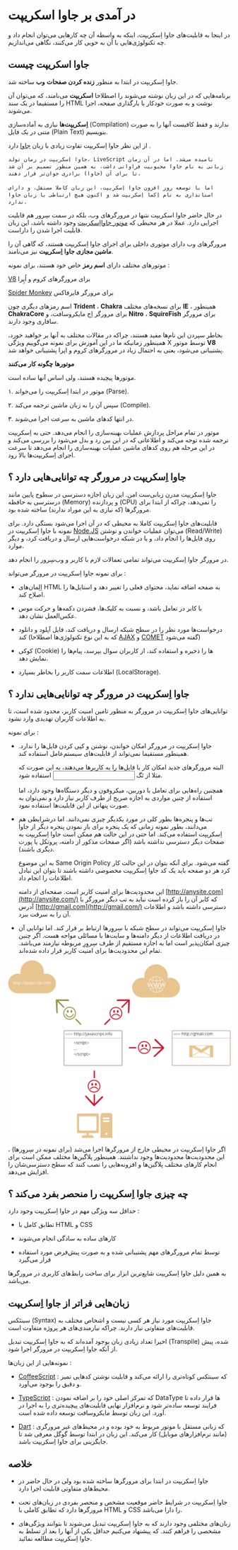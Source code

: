 # در آمدی بر جاوا اسکریپت 

  

در اینجا به قابلیت‌های جاوا اِسکریپت، اینکه به واسطه آن چه کارهایی می‌توان انجام داد و چه تکنولوژی‌هایی با آن به خوبی کار می‌کنند، نگاهی می‌اندازیم.  

  

## جاوا اسکریپت چیست  

  

جاوا اِسکریپت در ابتدا به منظور **زنده کردن صفحات** **وب** ساخته شد.  

  

برنامه‌هایی که در این زبان نوشته می‌شوند را اصطلاحا **اسکریپت** می‌نامند، که می‌توان آن را مستقیما در یک سند HTML نوشت و به صورت خودکار با بارگذاری صفحه، اجرا می‌شوند.  

  

**اِسکریپت‌ها** نیازی به آماده‌سازی (Compilation) ندارند و فقط کافیست آنها را به صورت متنی در یک فایل (Plain Text) بنویسیم.  

  

از این نظر جاوا اِسکریپت تفاوت زیادی با زبان [جاوا](https://en.wikipedia.org/wiki/Java_(programming_language)) دارد .


  

```
جاوا اِسکریپت در زمان تولد، LiveScript نامیده می‌شد. اما در آن زمان زبانی به نام جاوا محبوبیت فراوانی داشت، به همین منظور تصمیم بر آن شد تا برای آن (جاوا) برادری جوان‌تر قرار دهند.  

اما با توسعه روز افزون جاوا اِسکریپت، این زبان کاملا مستقل، و دارای استانداری به نام اِکما اِسکریپت شد و اکنون هیچ ارتباطی با زبان جاوا ندارد.  
```

  

در حال حاضر جاوا اسکریپت نتنها در مرورگرهای وب، بلکه در سمت سِرور هم قابلیت اجرایی دارد. عملا در هر محیطی که 
[موتور جاوااِسکریپت](https://en.wikipedia.org/wiki/JavaScript_engine)
 وجود داشته باشد، این زبان قابلیت اجرا شدن را داراست.  

مرورگرهای وب دارای موتوری داخلی برای اجرای جاوا اِسکریپت هستند، که گاهی آن را  **ماشین مجازی جاوا** **اِسکریپت** نیز می‌نامند.  

  

موتورهای مختلف دارای **اسم رمز** خاص خود هستند، برای نمونه :  

  

[V8](https://en.wikipedia.org/wiki/V8_(JavaScript_engine)) برای مرورگرهای کروم و اُپِرا 

  

[Spider Monkey](https://en.wikipedia.org/wiki/SpiderMonkey) برای مرورگر فایرفاکس  

اسم رمزهای دیگری چون **Trident** ، **Chakra** برای نسخه‌های مختلف **IE** ، همینطور **ChakraCore** برای مرورگر اِج مایکروسافت، و **Nitro** ، **SquireFish** برای مرورگر سافاری وجود دارند.  

  

بخاطر سپردن این نام‌ها مفید هستند، چراکه در مقالات مختلف به آنها بر خواهید خورد، همینطور زمانیکه ما در این آموزش برای نمونه می‌گوییم ویژگی X توسط موتور **V8** پشتیبانی می‌شود، یعنی به احتمال زیاد در مرورگرهای کروم و اپرا پشتیبانی خواهد شد.  

  

**موتورها** **چگونه کار** **می‌کنند** 

  

موتورها پیچیده هستند، ولی اساس آنها ساده است.  

  

  

۱. موتور در ابتدا اِسکریپت را می‌خواند (Parse).  

  

۲. سپس آن را به زبان ماشین ترجمه می‌کند (Compile).  

  

۳. در انتها کدهای ماشین به سرعت اجرا می‌شوند. 

  

موتور در تمام مراحل پردازش عملیات بهینه‌سازی را انجام می‌دهد. حتی به اِسکریپت‌ ترجمه شده توجه می‌کند و اطلاعاتی که در این بین رد و بدل می‌شود را بررسی می‌کند و در این مرحله هم روی ‌کدهای ماشین عملیات بهینه‌سازی را انجام می‌دهد تا سرعت اجرای اِسکریپت‌ها بالا رود. 

  

## جاوا اِسکریپت در مرورگر چه توانایی‌هایی دارد  ؟   

  

جاوا اِسکریپت مدرن زبانی‌ست امن. این زبان اجازه دسترسی در سطوح پایین مانند درسترسی به حافظه (Memory) و پردازنده (CPU) را نمی‌دهد، چراکه از ابتدا برای مرورگرها (که نیازی به این موراد ندارند) ساخته شده بود.  

  

قابلیت‌های جاوا اِسکریپت کاملا به محیطی که در آن اجرا می‌شود بستگی دارد. برای نمونه با جاوا اِسکریپت در [Node.JS](https://wikipedia.org/wiki/Node.js) می‌توان عملیات خواندن و نوشتن (Read/Write) روی فایل‌ها را انجام داد، و یا در شبکه درخواست‌هایی ارسال و دریافت کرد، و دیگر موارد.  

  

در مرورگر جاوا اِسکریپت می‌تواند تمامی تعمالات لازم با کاربر و وب‌سِرور را انجام دهد.  

  

برای نمونه جاوا اِسکریپت در مرورگر می‌تواند :  

  

- اِلِمان‌های HTML به صفحه اضافه نماید، محتوای فعلی را تغییر دهد و استایل‌ها را اصلاح کند.  

- با کابر در تعامل باشد، و نسبت به کلیک‌ها، فشردن دکمه‌ها و حرکت موس عکس‌العمل نشان دهد.  

- درخواست‌ها مورد نظر را در سطح شبکه ارسال و دریافت کند، فایل آپلود و دانلود کند (که به این نوع تکنولوژی‌ها اصطلاحا [AJAX](https://en.wikipedia.org/wiki/Ajax_(programming)) و [COMET](https://en.wikipedia.org/wiki/Comet_(programming)) گفته می‌شود)  

- کوکی (Cookie) ها را ذخیره و استفاده کند، از کاربران سوال بپرسد، پیام‌ها را نمایش دهد.  

- اطلاعات سمت کاربر را بخاطر بسپارد (LocalStorage).  

  

## جاوا اِسکریپت در مرورگر چه توانایی‌هایی ندارد ؟  

  

توانایی‌های جاوا اِسکریپت در مرورگر به منظور تامین امنیت کاربر، محدود شده است، تا به اطلاعات کاربران تهدیدی وارد نشود.  

  

برای نمونه :  

  

- جاوا اِسکریپت در مرورگر امکان خواندن، نوشتن و کپی کردن فایل‌ها را ندارد. همینطور مستقیما نمی‌تواند از قابلیت‌های سیستم‌عامل استفاده کند.  

  البته مرورگرهای جدید امکان کار با فایل‌ها را به کاربرها می‌دهند، به این صورت که مثلا از تَگ <input> استفاده شود.  

  همچنین راه‌هایی برای تعامل با دوربین، میکروفون و دیگر دستگاه‌ها وجود دارد، اما استفاده از چنین مواردی به اجازه صریح از طرف کاربر نیاز دارد و نمی‌توان به صورت پنهانی از این قابلیت‌ها استفاده نمود.  

  

- تب‌ها و پنجره‌ها بطور کلی در مورد یکدیگر چیزی نمی‌دانند. اما درشرایطی هم می‌دانند، بطور نمونه زمانی که یک پنجره برای باز نمودن پنجره دیگر از جاوا اِسکریپت استفاده می‌کند. اما حتی در این حالت هم ممکن است جاوا اِسکریپت به صفحات دیگر دسترسی نداشته باشد (اگر صفحات مذکور از دامنه، پروتکل یا پورت دیگری باشند).  

  به این موضوع Same Origin Policy گفته می‌شود. برای آنکه بتوان در این حالت کار کرد هر دو صفحه باید یک کد جاوا اِسکریپت مخصوصی داشته باشند تا بتوان این تبادل اطلاعات را انجام داد.   

  این محدودیت‌ها برای امنیت کاربر است. صفحه‌ای از دامنه [http://anysite.com](http://anysite.com/) که کابر آن را باز کرده است نباید به تب دیگر مرورگر با آدرس [http://gmail.com](http://gmail.com/) دسترسی داشته باشد و اطلاعات آن را به سرقت ببرد.  

- جاوا اِسکریپت می‌تواند در سطح شبکه با سِروِرها ارتباط بر قرار کند. اما توانایی آن در دریافت اطلاعات از دیگر دامنه‌ها و سایت‌ها با مسائلی مواجه هست. اگر چنین چیزی امکان‌پذیر است اما به اجازه مستقیم از طرف سِروِرِ مربوطه نیازمند می‌باشد. تمام این محدودیت‌ها برای امنیت کاربر قرار داده شده‌اند.  

  

![](limitations.png) 

  

اگر جاوا اِسکریپت در محیطی خارج از مرورگرها اجرا می‌شد (برای نمونه در سِروِرها) ، این محدودیت‌ها محدودیت‌ها وجود نداشتند. همینطور پلاگین‌ها مختلف ممکن است برای انجام کارهای مختلف پلاگین‌ها و افزونه‌هایی را نصب کنند که سطح دسترسی‌شان را افزایش می‌دهد. 

  

## چه چیزی جاوا اِسکریپت را منحصر بفرد می‌کند ؟  

  

حداقل سه ویژگی مهم در جاوا اِسکریپت وجود دارد :  

  

- تطابق کامل با HTML و CSS  

- کارهای ساده به سادگی انجام می‌شوند  

- توسط تمام مرورگرهای مهم پشتیبانی شده و به صورت پیش‌فرض مورد استفاده قرار می‌گیرد  

  

به همین دلیل جاوا اِسکریپت شایع‌ترین ابزار برای ساخت رابط‌های کاربری در مرورگر‌ها می‌باشد.  

  

##  زبان‌هایی فراتر از جاوا اِسکریپت  

  

سینتَکس (Syntax) جاوا اِسکریپت مورد نیاز هر کسی نیست و اشخاص مختلف به قابلیت‌های متفاوتی نیاز دارند. چراکه نیازمندی‌های هر پروژه متفاوت است.  

  

اخیرا تعداد زیادی زبان بوجود آمده‌اند که به جاوا اِسکریپت تبدیل (Transpile) شده، پیش از آنکه جاوا اِسکریپت در مرورگر اجرا شود.  

  

نمونه‌هایی از این زبان‌ها :  

  

- [CoffeeScript](http://coffeescript.org/) : که سینتکس کوتاه‌تری را ارائه می‌کند و قابلیت نوشتن کدهایی تمیز و دقیق را بوجود می‌آورد.  

  

- [TypeScript](http://www.typescriptlang.org/) : که تمرکز اصلی خود را بر اضافه نمودن DataType ها قرار داده تا فرایند توسعه ساده‌تر شود و نرم‌افزار نهایی قابلیت‌های پیچیده‌تری را به اجرا در آورد. این زبان توسط مایکروسافت توسعه داده شده است.  

- [Dart](https://www.dartlang.org/) : که زبانی مستقل با موتور مربوط به خود بوده و در محیط‌های غیر مرورگری (مانند نرم‌افزارهای موبایل) کار می‌کند. این زبان در ابتدا توسط گوگل معرفی شد تا جایگزینی برای جاوا اِسکریپت باشد.  

  

## خلاصه 

  

- جاوا اِسکریپت در ابتدا برای مرورگرها ساخته شده بود ولی در حال حاضر در محیط‌های متفاوتی قابلیت اجرا دارد.  

  

- جاوا اِسکریپت در شرایط حاضر موقعیت مشخص و منحصر بفردی در زبان‌های تحت مرورگرها دارد که تطابق کاملی با HTML و CSS را دارا می‌باشد.  

- زبان‌های مختلفی وجود دارند که به جاوا اِسکریپت تبدیل می‌شوند تا بتوانند ویژگی‌های مشخصی را فراهم کنند. که پیشنهاد می‌کنیم حداقل یکی از آنها را بعد از تسلط به جاوا اِسکریپت مطالعه نمائید.  

 
